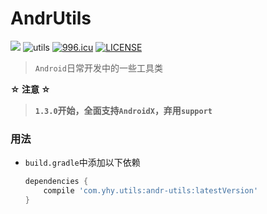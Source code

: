 # AndrUtils

[![](https://jitpack.io/v/yhyzgn/AndrUtils.svg)](https://jitpack.io/#yhyzgn/AndrUtils) ![utils](https://img.shields.io/badge/jCenter-1.3.0-brightgreen.svg) [![996.icu](https://img.shields.io/badge/link-996.icu-red.svg)](https://996.icu) [![LICENSE](https://img.shields.io/badge/license-Anti%20996-blue.svg)](https://github.com/996icu/996.ICU/blob/master/LICENSE)

> `Android`日常开发中的一些工具类

**☆ 注意 ☆**

>   **`1.3.0`开始，全面支持`AndroidX`，弃用`support`**

### 用法

* `build.gradle`中添加以下依赖

  ```groovy
  dependencies {
      compile 'com.yhy.utils:andr-utils:latestVersion'
  }
  ```

